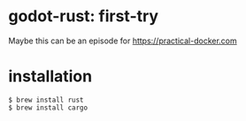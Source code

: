 # godot-rust: first-try
Maybe this can be an episode for https://practical-docker.com

# installation
```
$ brew install rust
$ brew install cargo
```
